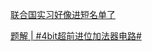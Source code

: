 [联合国实习好像进短名单了](https://www.nowcoder.com/feed/main/detail/bf8f228cb9fe42d8a1738ecad49cbb9c?fromPut=jj-github&urlSource=extension-api)

[题解 | #4bit超前进位加法器电路#](https://www.nowcoder.com/discuss/581731182262394880?fromPut=jj-github&urlSource=extension-api)